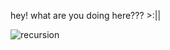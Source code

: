 hey! what are you doing here??? >:||

![recursion](https://pbs.twimg.com/media/EdXAwNXWoAA_tgd.jpg)
